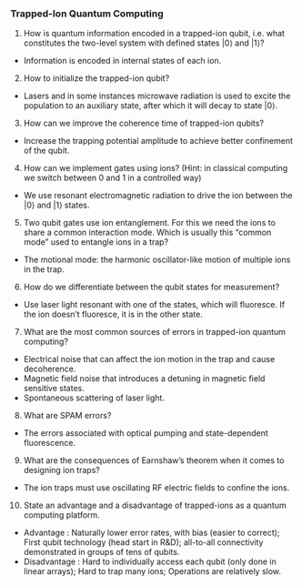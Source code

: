 ### Trapped-Ion Quantum Computing

1. How is quantum information encoded in a trapped-ion qubit, i.e. what constitutes the two-level system with defined states |0⟩ and |1⟩? 
  * Information is encoded in internal states of each ion.

2. How to initialize the trapped-ion qubit?
  * Lasers and in some instances microwave radiation is used to excite the population to an auxiliary state, after which it will decay to state |0⟩. 

3. How can we improve the coherence time of trapped-ion qubits?
  * Increase the trapping potential amplitude to achieve better confinement of the qubit. 

4. How can we implement gates using ions? (Hint: in classical computing we switch between 0 and 1 in a controlled way) 
  * We use resonant electromagnetic radiation to drive the ion between the |0⟩ and |1⟩ states. 

5. Two qubit gates use ion entanglement. For this we need the ions to share a common interaction mode. Which is usually this “common mode” used to entangle ions in a trap?
  * The motional mode: the harmonic oscillator-like motion of multiple ions in the trap. 
  
6. How do we differentiate between the qubit states for measurement?
  * Use laser light resonant with one of the states, which will fluoresce. If the ion doesn’t fluoresce, it is in the other state. 
  
7. What are the most common sources of errors in trapped-ion quantum computing?
  * Electrical noise that can affect the ion motion in the trap and cause decoherence. 
  * Magnetic field noise that introduces a detuning in magnetic field sensitive states. 
  * Spontaneous scattering of laser light. 

8. What are SPAM errors?
  * The errors associated with optical pumping and state-dependent fluorescence. 

9. What are the consequences of Earnshaw’s theorem when it comes to designing ion traps?
  * The ion traps must use oscillating RF electric fields to confine the ions. 

10. State an advantage and a disadvantage of trapped-ions as a quantum computing platform.
  * Advantage : Naturally lower error rates, with bias (easier to correct); First qubit technology (head start in R&D); all-to-all connectivity demonstrated in groups of tens of qubits.
  * Disadvantage : Hard to individually access each qubit (only done in linear arrays); Hard to trap many ions; Operations are relatively slow.